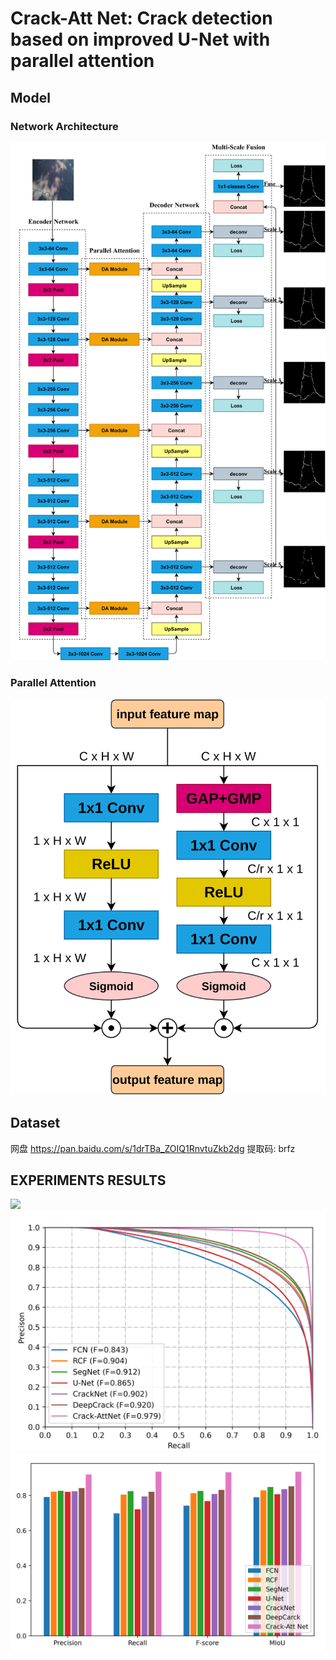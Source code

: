 # Crack-Att Net: Crack detection based on improved U-Net with parallel attention

##  Model
### Network Architecture
![](pic/model.png)

### Parallel Attention
![](pic/pa.png)

## Dataset
网盘 https://pan.baidu.com/s/1drTBa_ZOIQ1RnvtuZkb2dg 提取码: brfz 

## EXPERIMENTS RESULTS
![](pic/model_plot.png)
![](pic/recall.png)
![](pic/model_c.png)